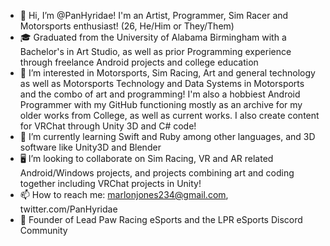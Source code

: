 - 👋 Hi, I’m @PanHyridae! I'm an Artist, Programmer, Sim Racer and Motorsports enthusiast! (26, He/Him or They/Them)
- 🎓 Graduated from the University of Alabama Birmingham with a Bachelor's in Art Studio, as well as prior Programming experience through freelance Android projects and college education
- 👀 I’m interested in Motorsports, Sim Racing, Art and general technology as well as Motorsports Technology and Data Systems in Motorsports and the combo of art and programming! I'm also a hobbiest Android Programmer with my GitHub functioning mostly as an archive for my older works from College, as well as current works. I also create content for VRChat through Unity 3D and C# code!
- 🌱 I’m currently learning Swift and Ruby among other languages, and 3D software like Unity3D and Blender
- 🖥️ I’m looking to collaborate on Sim Racing, VR and AR related Android/Windows projects, and projects combining art and coding together including VRChat projects in Unity!
- 📫 How to reach me: marlonjones234@gmail.com, twitter.com/PanHyridae
- 🏁 Founder of Lead Paw Racing eSports and the LPR eSports Discord Community

<!---
PanHyridae/PanHyridae is a ✨ special ✨ repository because its `README.md` (this file) appears on your GitHub profile.
You can click the Preview link to take a look at your changes.
--->
